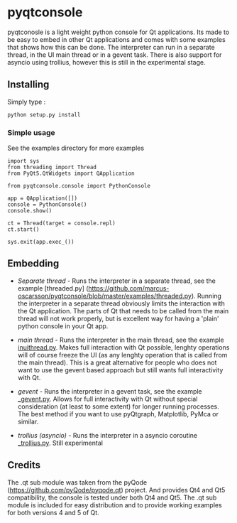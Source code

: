 # pyqtconsole

pyqtconosle is a light weight python console for Qt applications. Its made to be easy to embed in other Qt applications
and comes with some examples that shows how this can be done. The interpreter can run in a separate thread, in the UI main thread or in a gevent task. There is also support for asyncio using trollius, however this is still in the experimental stage.

## Installing
Simply type :

    python setup.py install

### Simple usage
See the examples directory for more examples

    import sys
    from threading import Thread
    from PyQt5.QtWidgets import QApplication
    
    from pyqtconsole.console import PythonConsole
    
    app = QApplication([])
    console = PythonConsole()
    console.show()
    
    ct = Thread(target = console.repl)
    ct.start()

    sys.exit(app.exec_())

## Embedding

* *Separate thread* - Runs the interpreter in a separate thread, see the example [threaded.py] (https://github.com/marcus-oscarsson/pyqtconsole/blob/master/examples/threaded.py). Running the interpreter in a separate thread obviously limits the interaction with the Qt application. The parts of Qt that needs to be called from the main thread will not work properly, but is excellent way for having a 'plain' python console in your Qt app.

* *main thread* - Runs the interpreter in the main thread, see the example [inuithread.py](https://github.com/marcus-oscarsson/pyqtconsole/blob/master/examples/inuithread.py). Makes full interaction with Qt possible, lenghty operations will of course freeze the UI (as any lenghty operation that is called from the main thread). This is a great alternative for people who does not want to use the gevent based approach but still wants full interactivity with Qt.

* *gevent* - Runs the interpreter in a gevent task, see the example [_gevent.py](https://github.com/marcus-oscarsson/pyqtconsole/blob/master/examples/_gevent.py). Allows for full interactivity with Qt without special consideration (at least to some extent) for longer running processes. The best method if you want to use pyQtgraph, Matplotlib, PyMca or similar.

* *trollius (asyncio)* - Runs the interpreter in a asyncio coroutine [_trollius.py](https://github.com/marcus-oscarsson/pyqtconsole/blob/master/examples/_trollius.py). Still experimental
 
## Credits

The .qt sub module was taken from the pyQode (https://github.com/pyQode/pyqode.qt) project. And provides Qt4 and Qt5 compatibility, the console is tested under both Qt4 and Qt5. The .qt sub module is included for easy distribution and to provide working examples for both versions 4 and 5 of Qt.
